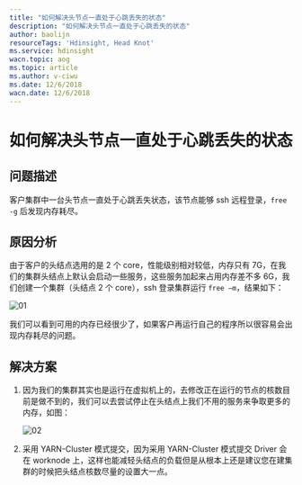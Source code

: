 ```yaml
---
title: "如何解决头节点一直处于心跳丢失的状态"
description: "如何解决头节点一直处于心跳丢失的状态"
author: baolijn
resourceTags: 'Hdinsight, Head Knot'
ms.service: hdinsight
wacn.topic: aog
ms.topic: article
ms.author: v-ciwu
ms.date: 12/6/2018
wacn.date: 12/6/2018
---
```


# 如何解决头节点一直处于心跳丢失的状态

## 问题描述

客户集群中一台头节点一直处于心跳丢失状态，该节点能够 ssh 远程登录，`free -g` 后发现内存耗尽。

## 原因分析

由于客户的头结点选用的是 2 个 core，性能级别相对较低，内存只有 7G，在我们的集群头结点上默认会启动一些服务，这些服务加起来占用内存差不多 6G，我们创建一个集群（头结点 2 个 core），ssh 登录集群运行 `free –m`，结果如下：

![01](media/aog-hdinsight-howto-solve-head-knot-heartbeat-loseness/01.png "01")

我们可以看到可用的内存已经很少了，如果客户再运行自己的程序所以很容易会出现内存耗尽的问题。

## 解决方案

1. 因为我们的集群其实也是运行在虚拟机上的，去修改正在运行的节点的核数目前是做不到的，我们可以去尝试停止在头结点上我们不用的服务来争取更多的内存，如图：

    ![02](media/aog-hdinsight-howto-solve-head-knot-heartbeat-loseness/02.png "02")

2. 采用 YARN-Cluster 模式提交，因为采用 YARN-Cluster 模式提交 Driver 会在 worknode 上，这样也能减轻头结点的负载但是从根本上还是建议您在建集群的时候把头结点核数尽量的设置大一点。